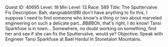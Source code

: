 Quest ID: 40695
Level: 18
Min Level: 13
Race: 589
Title: The Sputtervalve Fix
Description: Bah, dangnabbit!$B$BI don't have anything to fix this, I suppose I need to find someone who know's a thing or two about marveled engineering on such a delicate part...$B$B<Harlek Vaultshield lets out a chuckle.>$B$BOh, that's right, I do know! Tansi Sparkfuse is in town... Somewhere, no doubt working on something, find her and see if she can fix the Sputtervalve, would ye?
Objective: Speak with Engineer Tansi Sparkfuse at Bael Hardul in Stonetalon Mountains.
